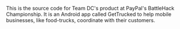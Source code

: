 This is the source code for Team DC's product at PayPal's BattleHack Championship. It is an Android app called GetTrucked to help mobile businesses, like food-trucks, coordinate with their customers.
